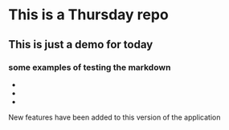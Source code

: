 # This is a Thursday repo  

## This is just a demo for today

### some examples of testing the markdown
-
-
-

New features have been added to this version of the application